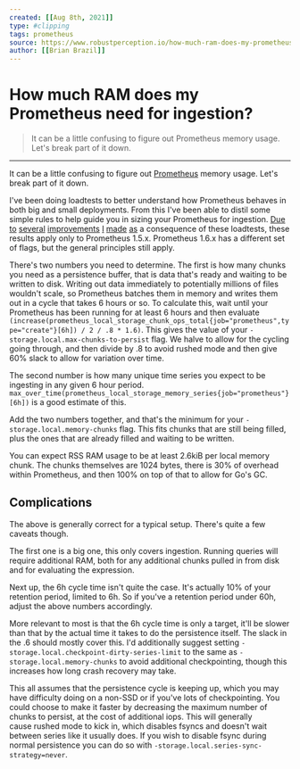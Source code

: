 ```yaml
---
created: [[Aug 8th, 2021]]
type: #clipping
tags: prometheus 
source: https://www.robustperception.io/how-much-ram-does-my-prometheus-need-for-ingestion
author: [[Brian Brazil]] 
---
```

# How much RAM does my Prometheus need for ingestion?

> It can be a little confusing to figure out Prometheus memory usage. Let's break part of it down.

---
It can be a little confusing to figure out [Prometheus](https://prometheus.io/) memory usage. Let's break part of it down.

I've been doing loadtests to better understand how Prometheus behaves in both big and small deployments. From this I've been able to distil some simple rules to help guide you in sizing your Prometheus for ingestion. [Due](https://github.com/prometheus/prometheus/pull/2292) [to](https://github.com/prometheus/prometheus/pull/2295) [several](https://github.com/prometheus/prometheus/pull/2297) [improvements](https://github.com/prometheus/prometheus/pull/2322) [I](https://github.com/prometheus/prometheus/pull/2333) [made](https://github.com/prometheus/prometheus/pull/2321) [as](https://github.com/prometheus/common/pull/70) a consequence of these loadtests, these results apply only to Prometheus 1.5.x. Prometheus 1.6.x has a different set of flags, but the general principles still apply.

There's two numbers you need to determine. The first is how many chunks you need as a persistence buffer, that is data that's ready and waiting to be written to disk. Writing out data immediately to potentially millions of files wouldn't scale, so Prometheus batches them in memory and writes them out in a cycle that takes 6 hours or so. To calculate this, wait until your Prometheus has been running for at least 6 hours and then evaluate  `(increase(prometheus_local_storage_chunk_ops_total{job="prometheus",type="create"}[6h]) / 2 / .8 * 1.6)`. This gives the value of your `-storage.local.max-chunks-to-persist` flag. We halve to allow for the cycling going through, and then divide by .8 to avoid rushed mode and then give 60% slack to allow for variation over time.

The second number is how many unique time series you expect to be ingesting in any given 6 hour period. `max_over_time(prometheus_local_storage_memory_series{job="prometheus"}[6h])` is a good estimate of this.

Add the two numbers together, and that's the minimum for your `-storage.local.memory-chunks` flag. This fits chunks that are still being filled, plus the ones that are already filled and waiting to be written.

You can expect RSS RAM usage to be at least 2.6kiB per local memory chunk. The chunks themselves are 1024 bytes, there is 30% of overhead within Prometheus, and then 100% on top of that to allow for Go's GC.

## Complications

The above is generally correct for a typical setup. There's quite a few caveats though.

The first one is a big one, this only covers ingestion. Running queries will require additional RAM, both for any additional chunks pulled in from disk and for evaluating the expression.

Next up, the 6h cycle time isn't quite the case. It's actually 10% of your retention period, limited to 6h. So if you've a retention period under 60h, adjust the above numbers accordingly.

More relevant to most is that the 6h cycle time is only a target, it'll be slower than that by the actual time it takes to do the persistence itself. The slack in the .6 should mostly cover this. I'd additionally suggest setting `-storage.local.checkpoint-dirty-series-limit` to the same as `-storage.local.memory-chunks` to avoid additional checkpointing, though this increases how long crash recovery may take.

This all assumes that the persistence cycle is keeping up, which you may have difficulty doing on a non-SSD or if you've lots of checkpointing. You could choose to make it faster by decreasing the maximum number of chunks to persist, at the cost of additional iops. This will generally cause rushed mode to kick in, which disables fsyncs and doesn't wait between series like it usually does. If you wish to disable fsync during normal persistence you can do so with `-storage.local.series-sync-strategy=never`.

